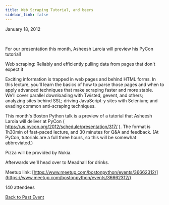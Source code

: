 ```yaml
---
title: Web Scraping Tutorial, and beers
sidebar_link: false
---
```


January 18, 2012


   

For our presentation this month, Asheesh Laroia will preview his PyCon tutorial!

Web scraping: Reliably and efficiently pulling data from pages that don't expect it

Exciting information is trapped in web pages and behind HTML forms. In this lecture, you'll learn the basics of how to parse those pages and when to apply advanced techniques that make scraping faster and more stable. We'll cover parallel downloading with Twisted, gevent, and others; analyzing sites behind SSL; driving JavaScript-y sites with Selenium; and evading common anti-scraping techniques.

This month's Boston Python talk is a preview of a tutorial that Asheesh Laroia will deliver at PyCon ( https://us.pycon.org/2012/schedule/presentation/317/ ). The format is 1h30min of fast-paced lecture, and 30 minutes for Q&A and feedback. (At PyCon, tutorials are a full three hours, so this will be somewhat abbreviated.)

Pizza will be provided by Nokia.

Afterwards we'll head over to Meadhall for drinks.


Meetup link: [https://www.meetup.com/bostonpython/events/36662312/](https://www.meetup.com/bostonpython/events/36662312/)

140 attendees

[Back to Past Event](past-events.md)